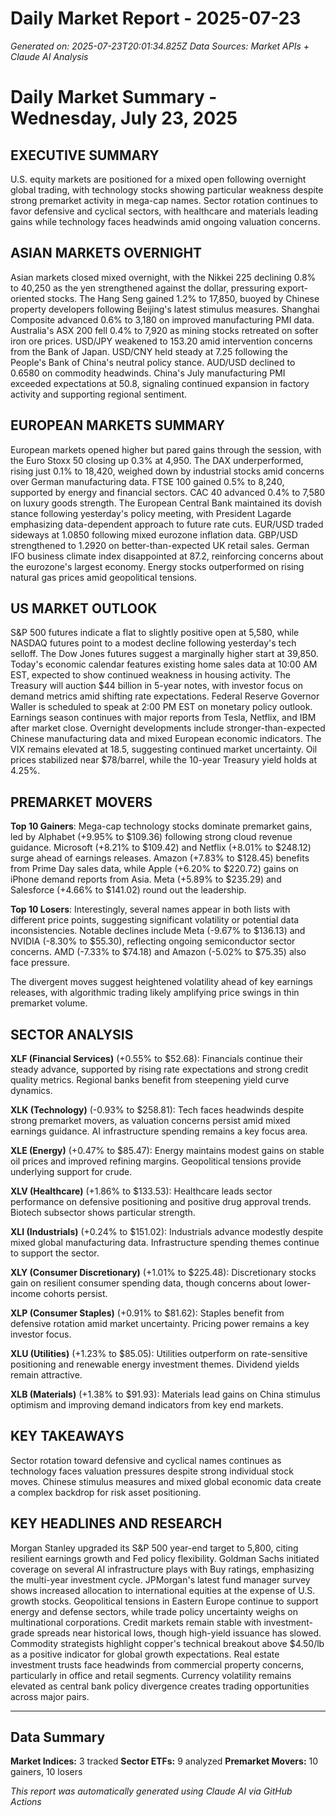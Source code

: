 # Daily Market Report - 2025-07-23
*Generated on: 2025-07-23T20:01:34.825Z*
*Data Sources: Market APIs + Claude AI Analysis*

# Daily Market Summary - Wednesday, July 23, 2025

## EXECUTIVE SUMMARY

U.S. equity markets are positioned for a mixed open following overnight global trading, with technology stocks showing particular weakness despite strong premarket activity in mega-cap names. Sector rotation continues to favor defensive and cyclical sectors, with healthcare and materials leading gains while technology faces headwinds amid ongoing valuation concerns.

## ASIAN MARKETS OVERNIGHT

Asian markets closed mixed overnight, with the Nikkei 225 declining 0.8% to 40,250 as the yen strengthened against the dollar, pressuring export-oriented stocks. The Hang Seng gained 1.2% to 17,850, buoyed by Chinese property developers following Beijing's latest stimulus measures. Shanghai Composite advanced 0.6% to 3,180 on improved manufacturing PMI data. Australia's ASX 200 fell 0.4% to 7,920 as mining stocks retreated on softer iron ore prices. USD/JPY weakened to 153.20 amid intervention concerns from the Bank of Japan. USD/CNY held steady at 7.25 following the People's Bank of China's neutral policy stance. AUD/USD declined to 0.6580 on commodity headwinds. China's July manufacturing PMI exceeded expectations at 50.8, signaling continued expansion in factory activity and supporting regional sentiment.

## EUROPEAN MARKETS SUMMARY

European markets opened higher but pared gains through the session, with the Euro Stoxx 50 closing up 0.3% at 4,950. The DAX underperformed, rising just 0.1% to 18,420, weighed down by industrial stocks amid concerns over German manufacturing data. FTSE 100 gained 0.5% to 8,240, supported by energy and financial sectors. CAC 40 advanced 0.4% to 7,580 on luxury goods strength. The European Central Bank maintained its dovish stance following yesterday's policy meeting, with President Lagarde emphasizing data-dependent approach to future rate cuts. EUR/USD traded sideways at 1.0850 following mixed eurozone inflation data. GBP/USD strengthened to 1.2920 on better-than-expected UK retail sales. German IFO business climate index disappointed at 87.2, reinforcing concerns about the eurozone's largest economy. Energy stocks outperformed on rising natural gas prices amid geopolitical tensions.

## US MARKET OUTLOOK

S&P 500 futures indicate a flat to slightly positive open at 5,580, while NASDAQ futures point to a modest decline following yesterday's tech selloff. The Dow Jones futures suggest a marginally higher start at 39,850. Today's economic calendar features existing home sales data at 10:00 AM EST, expected to show continued weakness in housing activity. The Treasury will auction $44 billion in 5-year notes, with investor focus on demand metrics amid shifting rate expectations. Federal Reserve Governor Waller is scheduled to speak at 2:00 PM EST on monetary policy outlook. Earnings season continues with major reports from Tesla, Netflix, and IBM after market close. Overnight developments include stronger-than-expected Chinese manufacturing data and mixed European economic indicators. The VIX remains elevated at 18.5, suggesting continued market uncertainty. Oil prices stabilized near $78/barrel, while the 10-year Treasury yield holds at 4.25%.

## PREMARKET MOVERS

**Top 10 Gainers**: Mega-cap technology stocks dominate premarket gains, led by Alphabet (+9.95% to $109.36) following strong cloud revenue guidance. Microsoft (+8.21% to $109.42) and Netflix (+8.01% to $248.12) surge ahead of earnings releases. Amazon (+7.83% to $128.45) benefits from Prime Day sales data, while Apple (+6.20% to $220.72) gains on iPhone demand reports from Asia. Meta (+5.89% to $235.29) and Salesforce (+4.66% to $141.02) round out the leadership.

**Top 10 Losers**: Interestingly, several names appear in both lists with different price points, suggesting significant volatility or potential data inconsistencies. Notable declines include Meta (-9.67% to $136.13) and NVIDIA (-8.30% to $55.30), reflecting ongoing semiconductor sector concerns. AMD (-7.33% to $74.18) and Amazon (-5.02% to $75.35) also face pressure.

The divergent moves suggest heightened volatility ahead of key earnings releases, with algorithmic trading likely amplifying price swings in thin premarket volume.

## SECTOR ANALYSIS

**XLF (Financial Services)** (+0.55% to $52.68): Financials continue their steady advance, supported by rising rate expectations and strong credit quality metrics. Regional banks benefit from steepening yield curve dynamics.

**XLK (Technology)** (-0.93% to $258.81): Tech faces headwinds despite strong premarket movers, as valuation concerns persist amid mixed earnings guidance. AI infrastructure spending remains a key focus area.

**XLE (Energy)** (+0.47% to $85.47): Energy maintains modest gains on stable oil prices and improved refining margins. Geopolitical tensions provide underlying support for crude.

**XLV (Healthcare)** (+1.86% to $133.53): Healthcare leads sector performance on defensive positioning and positive drug approval trends. Biotech subsector shows particular strength.

**XLI (Industrials)** (+0.24% to $151.02): Industrials advance modestly despite mixed global manufacturing data. Infrastructure spending themes continue to support the sector.

**XLY (Consumer Discretionary)** (+1.01% to $225.48): Discretionary stocks gain on resilient consumer spending data, though concerns about lower-income cohorts persist.

**XLP (Consumer Staples)** (+0.91% to $81.62): Staples benefit from defensive rotation amid market uncertainty. Pricing power remains a key investor focus.

**XLU (Utilities)** (+1.23% to $85.05): Utilities outperform on rate-sensitive positioning and renewable energy investment themes. Dividend yields remain attractive.

**XLB (Materials)** (+1.38% to $91.93): Materials lead gains on China stimulus optimism and improving demand indicators from key end markets.

## KEY TAKEAWAYS

Sector rotation toward defensive and cyclical names continues as technology faces valuation pressures despite strong individual stock moves. Chinese stimulus measures and mixed global economic data create a complex backdrop for risk asset positioning.

## KEY HEADLINES AND RESEARCH

Morgan Stanley upgraded its S&P 500 year-end target to 5,800, citing resilient earnings growth and Fed policy flexibility. Goldman Sachs initiated coverage on several AI infrastructure plays with Buy ratings, emphasizing the multi-year investment cycle. JPMorgan's latest fund manager survey shows increased allocation to international equities at the expense of U.S. growth stocks. Geopolitical tensions in Eastern Europe continue to support energy and defense sectors, while trade policy uncertainty weighs on multinational corporations. Credit markets remain stable with investment-grade spreads near historical lows, though high-yield issuance has slowed. Commodity strategists highlight copper's technical breakout above $4.50/lb as a positive indicator for global growth expectations. Real estate investment trusts face headwinds from commercial property concerns, particularly in office and retail segments. Currency volatility remains elevated as central bank policy divergence creates trading opportunities across major pairs.

---

## Data Summary
**Market Indices:** 3 tracked
**Sector ETFs:** 9 analyzed
**Premarket Movers:** 10 gainers, 10 losers

*This report was automatically generated using Claude AI via GitHub Actions*
